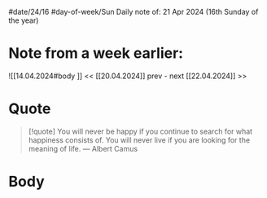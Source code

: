 
#date/24/16
#day-of-week/Sun
Daily note of: 21 Apr 2024 (16th Sunday of the year)
# Note from a week earlier:
![[14.04.2024#body ]]
 << [[20.04.2024]] prev - next [[22.04.2024]] >>
# Quote

> [!quote] You will never be happy if you continue to search for what happiness consists of. You will never live if you are looking for the meaning of life.
> — Albert Camus
# Body

